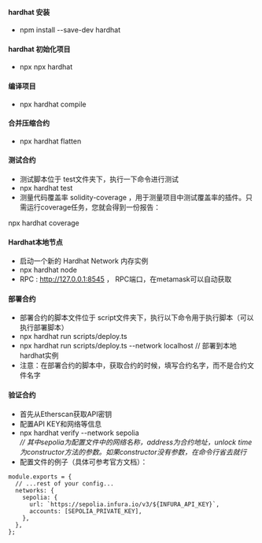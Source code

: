 #### hardhat 安装

- npm install --save-dev hardhat

#### hardhat 初始化项目

- npx npx hardhat

#### 编译项目

- npx hardhat compile

#### 合并压缩合约

- npx hardhat flatten

#### 测试合约

- 测试脚本位于 test文件夹下，执行一下命令进行测试
- npx hardhat test
- 测量代码覆盖率 solidity-coverage ，用于测量项目中测试覆盖率的插件。只需运行coverage任务，您就会得到一份报告：

npx hardhat coverage

#### Hardhat本地节点

- 启动一个新的 Hardhat Network 内存实例
- npx hardhat node
- RPC : http://127.0.0.1:8545  ， RPC端口，在metamask可以自动获取

#### 部署合约

- 部署合约的脚本文件位于 script文件夹下，执行以下命令用于执行脚本（可以执行部署脚本）
- npx hardhat run scripts/deploy.ts
- npx hardhat run scripts/deploy.ts --network localhost // 部署到本地hardhat实例
- 注意：在部署合约的脚本中，获取合约的时候，填写合约名字，而不是合约文件名字

#### 验证合约

- 首先从Etherscan获取API密钥
- 配置API KEY和网络等信息
- npx hardhat verify --network sepolia <address> <unlock time>  // 其中sepolia为配置文件中的网络名称，address为合约地址，unlock
  time 为constructor方法的参数。如果constructor没有参数，在命令行省去就行
- 配置文件的例子（具体可参考官方文档）：

```solidity
module.exports = {
  // ...rest of your config...
  networks: {
    sepolia: {
      url: `https://sepolia.infura.io/v3/${INFURA_API_KEY}`,
      accounts: [SEPOLIA_PRIVATE_KEY],
    },
  },
}; 
```

